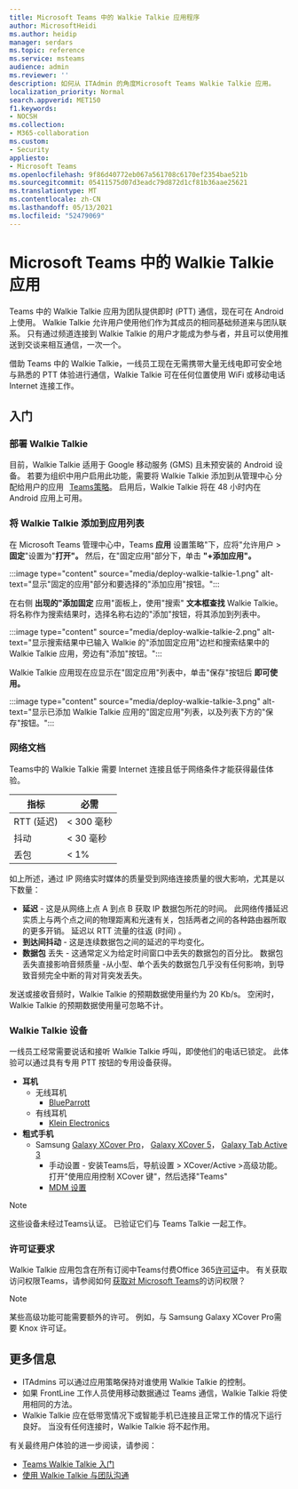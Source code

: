 ```yaml
---
title: Microsoft Teams 中的 Walkie Talkie 应用程序
author: MicrosoftHeidi
ms.author: heidip
manager: serdars
ms.topic: reference
ms.service: msteams
audience: admin
ms.reviewer: ''
description: 如何从 ITAdmin 的角度Microsoft Teams Walkie Talkie 应用。
localization_priority: Normal
search.appverid: MET150
f1.keywords:
- NOCSH
ms.collection:
- M365-collaboration
ms.custom:
- Security
appliesto:
- Microsoft Teams
ms.openlocfilehash: 9f86d40772eb067a561708c6170ef2354bae521b
ms.sourcegitcommit: 05411575d07d3eadc79d872d1cf81b36aae25621
ms.translationtype: MT
ms.contentlocale: zh-CN
ms.lasthandoff: 05/13/2021
ms.locfileid: "52479069"
---
```

# <a name="walkie-talkie-app-in-microsoft-teams"></a>Microsoft Teams 中的 Walkie Talkie 应用

Teams 中的 Walkie Talkie 应用为团队提供即时 (PTT) 通信，现在可在 Android 上使用。 Walkie Talkie 允许用户使用他们作为其成员的相同基础频道来与团队联系。 只有通过频道连接到 Walkie Talkie 的用户才能成为参与者，并且可以使用推送到交谈来相互通信，一次一个。

借助 Teams 中的 Walkie Talkie，一线员工现在无需携带大量无线电即可安全地与熟悉的 PTT 体验进行通信，Walkie Talkie 可在任何位置使用 WiFi 或移动电话 Internet 连接工作。

## <a name="getting-started"></a>入门

### <a name="deploying-walkie-talkie"></a>部署 Walkie Talkie

目前，Walkie Talkie 适用于 Google 移动服务 (GMS) 且未预安装的 Android 设备。 若要为组织中用户启用此功能，需要将 Walkie Talkie 添加到从管理中心 [](teams-app-setup-policies.md)分配给用户的应用   [Teams策略](https://admin.teams.microsoft.com/)。 启用后，Walkie Talkie 将在 48 小时内在 Android 应用上可用。

### <a name="adding-walkie-talkie-to-your-app-list"></a>将 Walkie Talkie 添加到应用列表

在 Microsoft Teams 管理中心中，Teams **应用** 设置策略"下，应将"允许用户  >  **固定**"设置为"**打开"。** 然后，在"固定应用"部分下，单击 **"+添加应用"。**

:::image type="content" source="media/deploy-walkie-talkie-1.png" alt-text="显示"固定的应用"部分和要选择的"添加应用"按钮。":::

在右侧 **出现的"添加固定** 应用"面板上，使用"搜索" **文本框查找** Walkie Talkie。 将名称作为搜索结果时，选择名称右边的"添加"按钮，将其添加到列表中。

:::image type="content" source="media/deploy-walkie-talkie-2.png" alt-text="显示搜索结果中已输入 Walkie 的"添加固定应用"边栏和搜索结果中的 Walkie Talkie 应用，旁边有"添加"按钮。":::

Walkie Talkie 应用现在应显示在"固定应用"列表中，单击"保存"按钮后 **即可使用。**

:::image type="content" source="media/deploy-walkie-talkie-3.png" alt-text="显示已添加 Walkie Talkie 应用的"固定应用"列表，以及列表下方的"保存"按钮。":::

### <a name="network-documentation"></a>网络文档

Teams中的 Walkie Talkie 需要 Internet 连接且低于网络条件才能获得最佳体验。

|指标 | 必需 |
|---|---|
|RTT (延迟)  | < 300 毫秒 |
|抖动 |< 30 毫秒 |
|丢包 |< 1% |

如上所述，通过 IP 网络实时媒体的质量受到网络连接质量的很大影响，尤其是以下数量：

- **延迟** - 这是从网络上点 A 到点 B 获取 IP 数据包所花的时间。 此网络传播延迟实质上与两个点之间的物理距离和光速有关，包括两者之间的各种路由器所取的更多开销。 延迟以 RTT 流量的往返 (时间) 。
- **到达间抖动** - 这是连续数据包之间的延迟的平均变化。
- **数据包** 丢失 - 这通常定义为给定时间窗口中丢失的数据包的百分比。 数据包丢失直接影响音频质量 -从小型、单个丢失的数据包几乎没有任何影响，到导致音频完全中断的背对背突发丢失。

发送或接收音频时，Walkie Talkie 的预期数据使用量约为 20 Kb/s。 空闲时，Walkie Talkie 的预期数据使用量可忽略不计。

### <a name="walkie-talkie-devices"></a>Walkie Talkie 设备

一线员工经常需要说话和接听 Walkie Talkie 呼叫，即使他们的电话已锁定。 此体验可以通过具有专用 PTT 按钮的专用设备获得。

- **耳机**
  - 无线耳机 
    - [BlueParrott](https://www.blueparrott.com/microsoft-teams-walkie-talkie)
  - 有线耳机 
    - [Klein Electronics](https://www.kleinelectronics.com/poc-accessories/mtwt/)
- **粗式手机**
  - Samsung [Galaxy XCover Pro](https://www.samsung.com/us/business/products/mobile/phones/galaxy-xcover-pro/)， [Galaxy XCover 5](https://www.samsung.com/de/smartphones/others/galaxy-xcover-5-black-64gb-sm-g525fzkdeeb/buy)， [Galaxy Tab Active 3](https://www.samsung.com/us/business/tablets/galaxy-tab-active/buy/)
    -  手动设置 - 安装Teams后，导航设置 > XCover/Active >高级功能。 打开"使用应用控制 XCover 键"，然后选择"Teams"
    -  [MDM 设置](https://docs.samsungknox.com/admin/knox-service-plugin/intune-teams.htm)

> [!NOTE]
> 这些设备未经过Teams认证。 已验证它们与 Teams Talkie 一起工作。

### <a name="license-requirements"></a>许可证要求

Walkie Talkie 应用包含在所有订阅中Teams付费Office 365[许可证](/office365/servicedescriptions/teams-service-description)中。 有关获取访问权限Teams，请参阅如何 [获取对 Microsoft Teams](https://support.office.com/article/fc7f1634-abd3-4f26-a597-9df16e4ca65b)的访问权限？

> [!NOTE]
> 某些高级功能可能需要额外的许可。 例如，与 Samsung Galaxy XCover Pro需要 Knox 许可证。

## <a name="further-information"></a>更多信息

- ITAdmins 可以通过应用策略保持对谁使用 Walkie Talkie 的控制。
- 如果 FrontLine 工作人员使用移动数据通过 Teams 通信，Walkie Talkie 将使用相同的方法。
- Walkie Talkie 应在低带宽情况下或智能手机已连接且正常工作的情况下运行良好。 当没有任何连接时，Walkie Talkie 将不起作用。

有关最终用户体验的进一步阅读，请参阅：

- [Teams Walkie Talkie 入门](https://support.microsoft.com/office/get-started-with-teams-walkie-talkie-25bdc3d5-bbb2-41b7-89bf-650fae0c8e0c)
- [使用 Walkie Talkie 与团队沟通](https://support.microsoft.com/office/communicate-with-your-team-in-walkie-talkie-e4342550-5516-4451-b9ec-93166b60f8a4)
